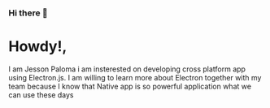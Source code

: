 ### Hi there 👋

<!--
**jessonpaloma/jessonpaloma** is a ✨ _special_ ✨ repository because its `README.md` (this file) appears on your GitHub profile.

Here are some ideas to get you started:

- 🔭 I’m currently working on ...
- 🌱 I’m currently learning ...
- 👯 I’m looking to collaborate on ...
- 🤔 I’m looking for help with ...
- 💬 Ask me about ...
- 📫 How to reach me: ...
- 😄 Pronouns: ...
- ⚡ Fun fact: ...
-->
<h1>Howdy!, </h1>
I am Jesson Paloma i am insterested on developing cross platform app using Electron.js.
I am willing to learn more about Electron together with my team because I know that Native app is so powerful application what we can use these days
